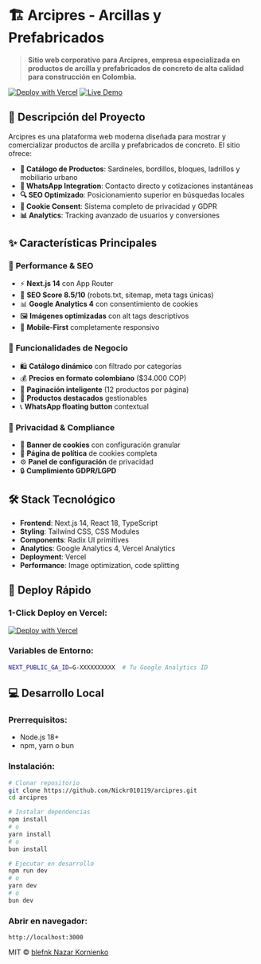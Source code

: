 # 🏗️ Arcipres - Arcillas y Prefabricados

> **Sitio web corporativo para Arcipres, empresa especializada en productos de arcilla y prefabricados de concreto de alta calidad para construcción en Colombia.**

[![Deploy with Vercel](https://vercel.com/button)](https://vercel.com/new/clone?repository-url=https://github.com/Nickr010119/arcipres&env=NEXT_PUBLIC_GA_ID)
[![Live Demo](https://img.shields.io/badge/Demo-Live-green)](https://arcipres.vercel.app)

## 🎯 **Descripción del Proyecto**

Arcipres es una plataforma web moderna diseñada para mostrar y comercializar productos de arcilla y prefabricados de concreto. El sitio ofrece:

- **🏪 Catálogo de Productos**: Sardineles, bordillos, bloques, ladrillos y mobiliario urbano
- **📱 WhatsApp Integration**: Contacto directo y cotizaciones instantáneas
- **🔍 SEO Optimizado**: Posicionamiento superior en búsquedas locales
- **🍪 Cookie Consent**: Sistema completo de privacidad y GDPR
- **📊 Analytics**: Tracking avanzado de usuarios y conversiones

## ✨ **Características Principales**

### 🚀 **Performance & SEO**
- ⚡ **Next.js 14** con App Router
- 🎯 **SEO Score 8.5/10** (robots.txt, sitemap, meta tags únicas)
- 📊 **Google Analytics 4** con consentimiento de cookies
- 🖼️ **Imágenes optimizadas** con alt tags descriptivos
- 📱 **Mobile-First** completamente responsivo

### 💼 **Funcionalidades de Negocio**
- 🛍️ **Catálogo dinámico** con filtrado por categorías
- 💰 **Precios en formato colombiano** ($34.000 COP)
- 📄 **Paginación inteligente** (12 productos por página)
- 🎯 **Productos destacados** gestionables
- 📞 **WhatsApp floating button** contextual

### 🔐 **Privacidad & Compliance**
- 🍪 **Banner de cookies** con configuración granular
- 📜 **Página de política** de cookies completa
- ⚙️ **Panel de configuración** de privacidad
- 🔒 **Cumplimiento GDPR/LGPD**

## 🛠️ **Stack Tecnológico**

- **Frontend**: Next.js 14, React 18, TypeScript
- **Styling**: Tailwind CSS, CSS Modules
- **Components**: Radix UI primitives
- **Analytics**: Google Analytics 4, Vercel Analytics
- **Deployment**: Vercel
- **Performance**: Image optimization, code splitting

## 🚀 **Deploy Rápido**

### **1-Click Deploy en Vercel:**

[![Deploy with Vercel](https://vercel.com/button)](https://vercel.com/new/clone?repository-url=https://github.com/Nickr010119/arcipres)

### **Variables de Entorno:**
```bash
NEXT_PUBLIC_GA_ID=G-XXXXXXXXXX  # Tu Google Analytics ID
```

## 💻 **Desarrollo Local**

### **Prerrequisitos:**
- Node.js 18+ 
- npm, yarn o bun

### **Instalación:**

```bash
# Clonar repositorio
git clone https://github.com/Nickr010119/arcipres.git
cd arcipres

# Instalar dependencias
npm install
# o
yarn install
# o
bun install

# Ejecutar en desarrollo
npm run dev
# o
yarn dev
# o
bun dev
```

### **Abrir en navegador:**
```
http://localhost:3000
```

MIT © [blefnk Nazar Kornienko](https://github.com/blefnk)
